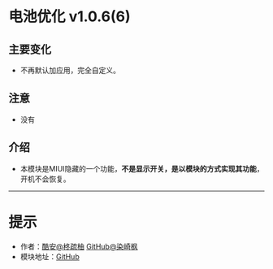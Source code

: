 # 电池优化 v1.0.6(6)

## 主要变化

- 不再默认加应用，完全自定义。

## 注意

- 没有

## 介绍

- 本模块是MIUI隐藏的一个功能，**不是显示开关，是以模块的方式实现其功能**，开机不会恢复。

---

# 提示

- 作者：[酷安@柊疏柚](http://www.coolapk.com/u/11696005) [GitHub@染崎枫](https://github.com/SomesakiKaede)
- 模块地址：[GitHub](https://github.com/SomesakiKaede/BATTERYOPT)
